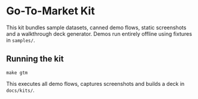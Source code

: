 # Go-To-Market Kit

This kit bundles sample datasets, canned demo flows, static screenshots and a
walkthrough deck generator. Demos run entirely offline using fixtures in
`samples/`.

## Running the kit

```
make gtm
```

This executes all demo flows, captures screenshots and builds a deck in
`docs/kits/`.
